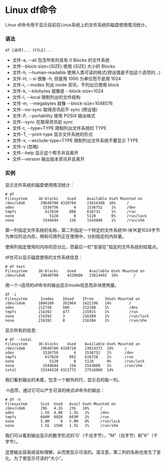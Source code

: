 # Linux df命令

Linux df命令用于显示目前在Linux系统上的文件系统的磁盘使用情况统计。

### 语法

    df [选项]... [FILE]...

- 文件-a, --all 包含所有的具有 0 Blocks 的文件系统
- 文件--block-size={SIZE} 使用 {SIZE} 大小的 Blocks
- 文件-h, --human-readable 使用人类可读的格式(预设值是不加这个选项的...)
- 文件-H, --si 很像 -h, 但是用 1000 为单位而不是用 1024
- 文件-i, --inodes 列出 inode 资讯，不列出已使用 block
- 文件-k, --kilobytes 就像是 --block-size=1024
- 文件-l, --local 限制列出的文件结构
- 文件-m, --megabytes 就像 --block-size=1048576
- 文件--no-sync 取得资讯前不 sync (预设值)
- 文件-P, --portability 使用 POSIX 输出格式
- 文件--sync 在取得资讯前 sync
- 文件-t, --type=TYPE 限制列出文件系统的 TYPE
- 文件-T, --print-type 显示文件系统的形式
- 文件-x, --exclude-type=TYPE 限制列出文件系统不要显示 TYPE
- 文件-v (忽略)
- 文件--help 显示这个帮手并且离开
- 文件--version 输出版本资讯并且离开

### 实例

显示文件系统的磁盘使用情况统计：

    # df 
    Filesystem     1K-blocks    Used     Available Use% Mounted on 
    /dev/sda6       29640780 4320704     23814388  16%     / 
    udev             1536756       4     1536752    1%     /dev 
    tmpfs             617620     888     616732     1%     /run 
    none                5120       0     5120       0%     /run/lock 
    none             1544044     156     1543888    1%     /run/shm 
    

第一列指定文件系统的名称，第二列指定一个特定的文件系统1K-块1K是1024字节为单位的总内存。用和可用列正在使用中，分别指定的内存量。

使用列指定使用的内存的百分比，而最后一栏"安装在"指定的文件系统的挂载点。

df也可以显示磁盘使用的文件系统信息：

    # df test 
    Filesystem     1K-blocks    Used      Available Use% Mounted on 
    /dev/sda6       29640780    4320600   23814492  16%       / 
    

用一个-i选项的df命令的输出显示inode信息而非块使用量。

    df -i 
    Filesystem      Inodes    IUsed    IFree     IUse% Mounted on 
    /dev/sda6      1884160    261964   1622196   14%        / 
    udev           212748     560      212188    1%         /dev 
    tmpfs          216392     477      215915    1%         /run 
    none           216392     3        216389    1%         /run/lock 
    none           216392     8        216384    1%         /run/shm 
    

显示所有的信息:

    # df --total 
    Filesystem     1K-blocks    Used    Available Use% Mounted on 
    /dev/sda6       29640780 4320720    23814372  16%     / 
    udev             1536756       4    1536752   1%      /dev 
    tmpfs             617620     892    616728    1%      /run 
    none                5120       0    5120      0%      /run/lock 
    none             1544044     156    1543888   1%      /run/shm 
    total           33344320 4321772    27516860  14% 
    

我们看到输出的末尾，包含一个额外的行，显示总的每一列。

-h选项，通过它可以产生可读的格式df命令的输出：

    # df -h 
    Filesystem      Size  Used   Avail Use% Mounted on 
    /dev/sda6       29G   4.2G   23G   16%     / 
    udev            1.5G  4.0K   1.5G   1%     /dev 
    tmpfs           604M  892K   603M   1%     /run 
    none            5.0M     0   5.0M   0%     /run/lock 
    none            1.5G  156K   1.5G   1%     /run/shm 
    

我们可以看到输出显示的数字形式的'G'（千兆字节），"M"（兆字节）和"K"（千字节）。

这使输出容易阅读和理解，从而使显示可读的。请注意，第二列的名称也发生了变化，为了使显示可读的"大小"。
